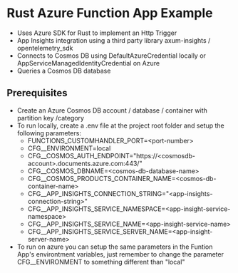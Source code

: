 # Rust Azure Function App Example
- Uses Azure SDK for Rust to implement an Http Trigger
- App Insights integration using a third party library axum-insights / opentelemetry_sdk
- Connects to Cosmos DB using DefaultAzureCredential locally or AppServiceManagedIdentityCredential on Azure
- Queries a Cosmos DB database

## Prerequisites
- Create an Azure Cosmos DB account / database / container with partition key /category
- To run locally, create a .env file at the project root folder and setup the following parameters:
  - FUNCTIONS_CUSTOMHANDLER_PORT=\<port-number\>
  - CFG__ENVIRONMENT=local
  - CFG__COSMOS_AUTH_ENDPOINT="https://\<cosmosdb-account\>.documents.azure.com:443/"
  - CFG__COSMOS_DBNAME=\<cosmos-db-database-name\>
  - CFG__COSMOS_PRODUCTS_CONTAINER_NAME=\<cosmos-db-container-name\>
  - CFG__APP_INSIGHTS_CONNECTION_STRING="\<app-insights-connection-string\>"
  - CFG__APP_INSIGHTS_SERVICE_NAMESPACE=\<app-insight-service-namespace\>
  - CFG__APP_INSIGHTS_SERVICE_NAME=\<app-insight-service-name\>
  - CFG__APP_INSIGHTS_SERVICE_SERVER_NAME=\<app-insight-server-name\>
- To run on azure you can setup the same parameters in the Funtion App's environtment variables, just remember to change the parameter CFG__ENVIRONMENT to something different than "local"
